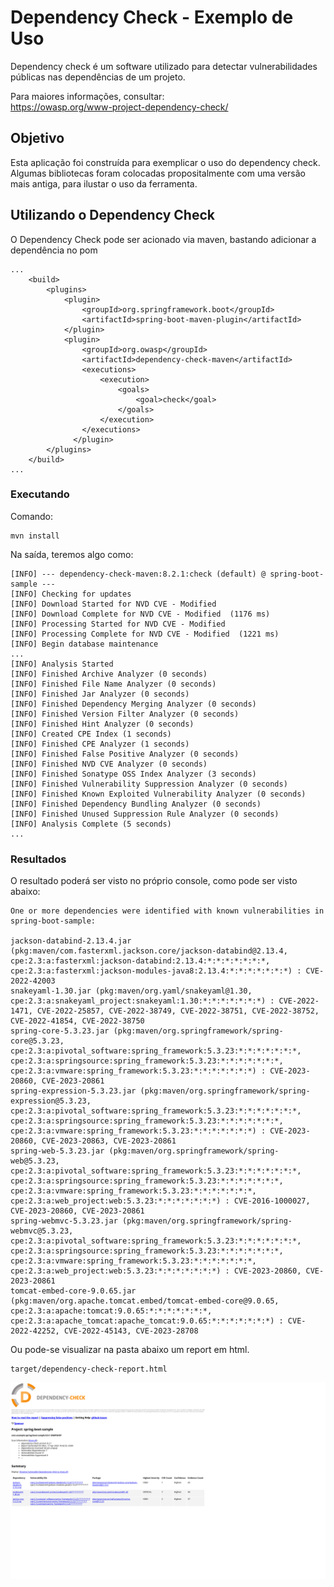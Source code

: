 # Dependency Check - Exemplo de Uso

Dependency check é um software utilizado para detectar vulnerabilidades públicas nas dependências de um projeto. 

Para maiores informações, consultar:   
https://owasp.org/www-project-dependency-check/

## Objetivo

Esta aplicação foi construída para exemplicar o uso do dependency check. Algumas bibliotecas foram colocadas propositalmente com uma versão mais antiga, para ilustar o uso da ferramenta.

## Utilizando o Dependency Check
O Dependency Check pode ser acionado via maven, bastando adicionar a dependência no pom

~~~
...
	<build>
		<plugins>
			<plugin>
				<groupId>org.springframework.boot</groupId>
				<artifactId>spring-boot-maven-plugin</artifactId>
			</plugin>
			<plugin>
				<groupId>org.owasp</groupId>
				<artifactId>dependency-check-maven</artifactId>
				<executions>
					<execution>
						<goals>
							<goal>check</goal>
						</goals>
					</execution>
				</executions>
			  </plugin>
		</plugins>
	</build>
...
~~~

### Executando

Comando:
~~~
mvn install
~~~

Na saída, teremos algo como:   
~~~
[INFO] --- dependency-check-maven:8.2.1:check (default) @ spring-boot-sample ---
[INFO] Checking for updates
[INFO] Download Started for NVD CVE - Modified
[INFO] Download Complete for NVD CVE - Modified  (1176 ms)
[INFO] Processing Started for NVD CVE - Modified
[INFO] Processing Complete for NVD CVE - Modified  (1221 ms)
[INFO] Begin database maintenance
...
[INFO] Analysis Started
[INFO] Finished Archive Analyzer (0 seconds)
[INFO] Finished File Name Analyzer (0 seconds)
[INFO] Finished Jar Analyzer (0 seconds)
[INFO] Finished Dependency Merging Analyzer (0 seconds)
[INFO] Finished Version Filter Analyzer (0 seconds)
[INFO] Finished Hint Analyzer (0 seconds)
[INFO] Created CPE Index (1 seconds)
[INFO] Finished CPE Analyzer (1 seconds)
[INFO] Finished False Positive Analyzer (0 seconds)
[INFO] Finished NVD CVE Analyzer (0 seconds)
[INFO] Finished Sonatype OSS Index Analyzer (3 seconds)
[INFO] Finished Vulnerability Suppression Analyzer (0 seconds)
[INFO] Finished Known Exploited Vulnerability Analyzer (0 seconds)
[INFO] Finished Dependency Bundling Analyzer (0 seconds)
[INFO] Finished Unused Suppression Rule Analyzer (0 seconds)
[INFO] Analysis Complete (5 seconds)
...
~~~

### Resultados
O resultado poderá ser visto no próprio console, como pode ser visto abaixo:

~~~
One or more dependencies were identified with known vulnerabilities in spring-boot-sample:

jackson-databind-2.13.4.jar (pkg:maven/com.fasterxml.jackson.core/jackson-databind@2.13.4, cpe:2.3:a:fasterxml:jackson-databind:2.13.4:*:*:*:*:*:*:*, cpe:2.3:a:fasterxml:jackson-modules-java8:2.13.4:*:*:*:*:*:*:*) : CVE-2022-42003
snakeyaml-1.30.jar (pkg:maven/org.yaml/snakeyaml@1.30, cpe:2.3:a:snakeyaml_project:snakeyaml:1.30:*:*:*:*:*:*:*) : CVE-2022-1471, CVE-2022-25857, CVE-2022-38749, CVE-2022-38751, CVE-2022-38752, CVE-2022-41854, CVE-2022-38750
spring-core-5.3.23.jar (pkg:maven/org.springframework/spring-core@5.3.23, cpe:2.3:a:pivotal_software:spring_framework:5.3.23:*:*:*:*:*:*:*, cpe:2.3:a:springsource:spring_framework:5.3.23:*:*:*:*:*:*:*, cpe:2.3:a:vmware:spring_framework:5.3.23:*:*:*:*:*:*:*) : CVE-2023-20860, CVE-2023-20861
spring-expression-5.3.23.jar (pkg:maven/org.springframework/spring-expression@5.3.23, cpe:2.3:a:pivotal_software:spring_framework:5.3.23:*:*:*:*:*:*:*, cpe:2.3:a:springsource:spring_framework:5.3.23:*:*:*:*:*:*:*, cpe:2.3:a:vmware:spring_framework:5.3.23:*:*:*:*:*:*:*) : CVE-2023-20860, CVE-2023-20863, CVE-2023-20861
spring-web-5.3.23.jar (pkg:maven/org.springframework/spring-web@5.3.23, cpe:2.3:a:pivotal_software:spring_framework:5.3.23:*:*:*:*:*:*:*, cpe:2.3:a:springsource:spring_framework:5.3.23:*:*:*:*:*:*:*, cpe:2.3:a:vmware:spring_framework:5.3.23:*:*:*:*:*:*:*, cpe:2.3:a:web_project:web:5.3.23:*:*:*:*:*:*:*) : CVE-2016-1000027, CVE-2023-20860, CVE-2023-20861
spring-webmvc-5.3.23.jar (pkg:maven/org.springframework/spring-webmvc@5.3.23, cpe:2.3:a:pivotal_software:spring_framework:5.3.23:*:*:*:*:*:*:*, cpe:2.3:a:springsource:spring_framework:5.3.23:*:*:*:*:*:*:*, cpe:2.3:a:vmware:spring_framework:5.3.23:*:*:*:*:*:*:*, cpe:2.3:a:web_project:web:5.3.23:*:*:*:*:*:*:*) : CVE-2023-20860, CVE-2023-20861
tomcat-embed-core-9.0.65.jar (pkg:maven/org.apache.tomcat.embed/tomcat-embed-core@9.0.65, cpe:2.3:a:apache:tomcat:9.0.65:*:*:*:*:*:*:*, cpe:2.3:a:apache_tomcat:apache_tomcat:9.0.65:*:*:*:*:*:*:*) : CVE-2022-42252, CVE-2022-45143, CVE-2023-28708
~~~

Ou pode-se visualizar na pasta abaixo um report em html.

~~~
target/dependency-check-report.html
~~~

![Dependency Check](./assets/01.png)

